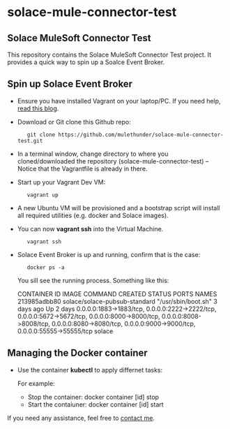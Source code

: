 # solace-mule-connector-test
Solace MuleSoft Connector Test
------

This repository contains the Solace MuleSoft Connector Test project. It provides a quick way to spin up a Soalce Event Broker. 

Spin up Solace Event Broker
------

   - Ensure you have installed Vagrant on your laptop/PC. If you need help, [read this blog](https://mulethunder.blog/2021/01/08/teaching-how-to-use-vagrant-to-simplify-building-local-dev-and-test-environments/). 

   - Download or Git clone this Github repo: 

			git clone https://github.com/mulethunder/solace-mule-connector-test.git

   - In a terminal window, change directory to where you cloned/downloaded the repository (solace-mule-connector-test) – Notice that the Vagrantfile is already in there.

   - Start up your Vagrant Dev VM:

	        vagrant up

   - A new Ubuntu VM will be provisioned and a bootstrap script will install all required utilities (e.g. docker and Solace images).
    
   - You can now **vagrant ssh** into the Virtual Machine.

            vagrant ssh

   - Solace Event Broker is up and running, confirm that is the case:

            docker ps -a
    
        You sill see the running process. Something like this:

        CONTAINER ID   IMAGE                           COMMAND               CREATED      STATUS      PORTS                                                                                                                                                                                              NAMES
213985adbb80   solace/solace-pubsub-standard   "/usr/sbin/boot.sh"   3 days ago   Up 2 days   0.0.0.0:1883->1883/tcp, 0.0.0.0:2222->2222/tcp, 0.0.0.0:5672->5672/tcp, 0.0.0.0:8000->8000/tcp, 0.0.0.0:8008->8008/tcp, 0.0.0.0:8080->8080/tcp, 0.0.0.0:9000->9000/tcp, 0.0.0.0:55555->55555/tcp   solace


Managing the Docker container
------

   - Use the container **kubectl** to apply differnet tasks:

        For example:

        - Stop the container:
            docker container [id] stop
        - Start the contaiuner:
            docker container [id] start

If you need any assistance, feel free to [contact me](https://www.linkedin.com/in/citurria/).